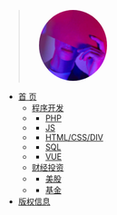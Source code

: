 
> <img width="120px" style="margin-left:20px;border-radius:50%"  src="timg.jpg?x-oss-process=style/may">


* [首 页](/)
  * [程序开发](?id=Headline2)
  * *  [PHP](?id=Headline)  
  * *  [JS](?id=Headline2)  
  * *  [HTML/CSS/DIV](?id=Headline2) 
  * *  [SQL](?id=Headline2)   
  * *  [VUE](?id=Headline2)   
  * [财经投资](?id=Headline)
  * *  [美股](?id=Headline)  
  * *  [基金](?id=Headline2)  
* [版权信息](copyright)
